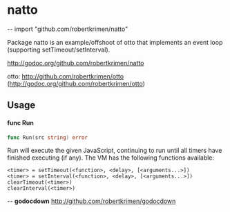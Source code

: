 # natto
--
    import "github.com/robertkrimen/natto"

Package natto is an example/offshoot of otto that implements an event loop
(supporting setTimeout/setInterval).

http://godoc.org/github.com/robertkrimen/natto

otto: http://github.com/robertkrimen/otto
(http://godoc.org/github.com/robertkrimen/otto)

## Usage

#### func  Run

```go
func Run(src string) error
```
Run will execute the given JavaScript, continuing to run until all timers have
finished executing (if any). The VM has the following functions available:

    <timer> = setTimeout(<function>, <delay>, [<arguments...>])
    <timer> = setInterval(<function>, <delay>, [<arguments...>])
    clearTimeout(<timer>)
    clearInterval(<timer>)

--
**godocdown** http://github.com/robertkrimen/godocdown

